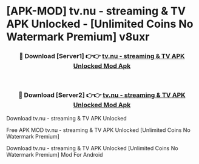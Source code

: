 # [APK-MOD] tv.nu - streaming & TV APK Unlocked - [Unlimited Coins No Watermark Premium] v8uxr



<div align="center">
<h3>🔴 Download [Server1] 👉👉 <a href="https://momento.my/?title=tv.nu_-_streaming_&_TV_APK_Unlocked">tv.nu - streaming & TV APK Unlocked Mod Apk</a></h3><br>

<h3>🔴 Download [Server2] 👉👉 <a href="https://momento.my/?title=tv.nu_-_streaming_&_TV_APK_Unlocked">tv.nu - streaming & TV APK Unlocked Mod Apk</a></h3>
</div>



Download tv.nu - streaming & TV APK Unlocked 

Free APK MOD tv.nu - streaming & TV APK Unlocked [Unlimited Coins No Watermark Premium]

Download tv.nu - streaming & TV APK Unlocked [Unlimited Coins No Watermark Premium] Mod For Android
